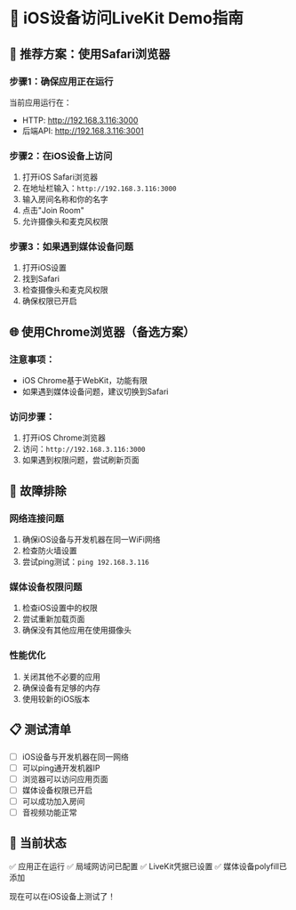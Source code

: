 # 📱 iOS设备访问LiveKit Demo指南

## 🍎 推荐方案：使用Safari浏览器

### 步骤1：确保应用正在运行
当前应用运行在：
- HTTP: http://192.168.3.116:3000
- 后端API: http://192.168.3.116:3001

### 步骤2：在iOS设备上访问
1. 打开iOS Safari浏览器
2. 在地址栏输入：`http://192.168.3.116:3000`
3. 输入房间名称和你的名字
4. 点击"Join Room"
5. 允许摄像头和麦克风权限

### 步骤3：如果遇到媒体设备问题
1. 打开iOS设置
2. 找到Safari
3. 检查摄像头和麦克风权限
4. 确保权限已开启

## 🌐 使用Chrome浏览器（备选方案）

### 注意事项：
- iOS Chrome基于WebKit，功能有限
- 如果遇到媒体设备问题，建议切换到Safari

### 访问步骤：
1. 打开iOS Chrome浏览器
2. 访问：`http://192.168.3.116:3000`
3. 如果遇到权限问题，尝试刷新页面

## 🔧 故障排除

### 网络连接问题
1. 确保iOS设备与开发机器在同一WiFi网络
2. 检查防火墙设置
3. 尝试ping测试：`ping 192.168.3.116`

### 媒体设备权限问题
1. 检查iOS设置中的权限
2. 尝试重新加载页面
3. 确保没有其他应用在使用摄像头

### 性能优化
1. 关闭其他不必要的应用
2. 确保设备有足够的内存
3. 使用较新的iOS版本

## 📋 测试清单

- [ ] iOS设备与开发机器在同一网络
- [ ] 可以ping通开发机器IP
- [ ] 浏览器可以访问应用页面
- [ ] 媒体设备权限已开启
- [ ] 可以成功加入房间
- [ ] 音视频功能正常

## 🚀 当前状态

✅ 应用正在运行
✅ 局域网访问已配置
✅ LiveKit凭据已设置
✅ 媒体设备polyfill已添加

现在可以在iOS设备上测试了！
